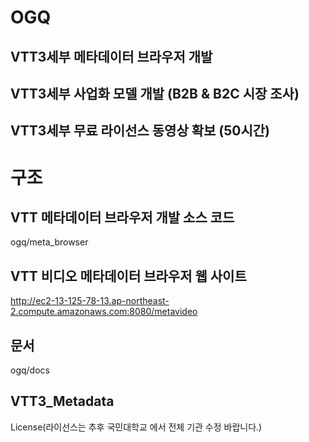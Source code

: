# OGQ

## VTT3세부 메타데이터 브라우저 개발

## VTT3세부 사업화 모델 개발 (B2B & B2C 시장 조사)

## VTT3세부 무료 라이선스 동영상 확보 (50시간)

 

# 구조

## VTT 메타데이터 브라우저 개발 소스 코드

ogq/meta_browser

## VTT 비디오 메타데이터 브라우저 웹 사이트

http://ec2-13-125-78-13.ap-northeast-2.compute.amazonaws.com:8080/metavideo

## 문서

ogq/docs

## VTT3_Metadata
License(라이선스는 추후 국민대학교 에서 전체 기관 수정 바랍니다.)